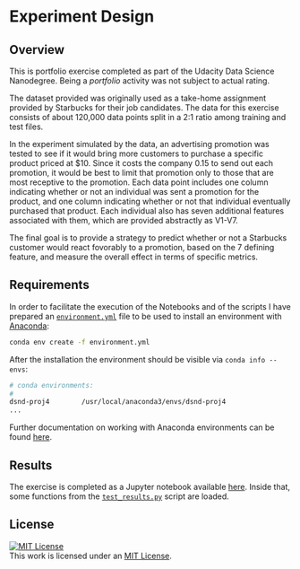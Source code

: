 # Experiment Design

## Overview
This is portfolio exercise completed as part of the Udacity Data Science Nanodegree. Being a _portfolio_ activity was not subject to actual rating.  

The dataset provided was originally used as a take-home assignment provided by Starbucks for their job candidates. The data for this exercise consists of about 120,000 data points split in a 2:1 ratio among training and test files. 

In the experiment simulated by the data, an advertising promotion was tested to see if it would bring more customers to purchase a specific product priced at $10. Since it costs the company 0.15 to send out each promotion, it would be best to limit that promotion only to those that are most receptive to the promotion. 
Each data point includes one column indicating whether or not an individual was sent a promotion for the product, and one column indicating whether or not that individual eventually purchased that product. Each individual also has seven additional features associated with them, which are provided abstractly as V1-V7.

The final goal is to provide a strategy to predict whether or not a Starbucks customer would react fovorably to a promotion, based on the 7 defining feature, and measure the overall effect in terms of specific metrics.

## Requirements
In order to facilitate the execution of the Notebooks and of the scripts I have prepared an [`environment.yml`](./environment.yml) file to be used to install an environment with [Anaconda](https://www.continuum.io/downloads):

```sh
conda env create -f environment.yml
```

After the installation the environment should be visible via `conda info --envs`:

```sh
# conda environments:
#
dsnd-proj4        /usr/local/anaconda3/envs/dsnd-proj4
...

```

Further documentation on working with Anaconda environments can be found [here](https://docs.conda.io/projects/conda/en/latest/user-guide/tasks/manage-environments.html). 

## Results
The exercise is completed as a Jupyter notebook available [here](./Starbucks.ipynb). Inside that, some functions from the [`test_results.py`](./test_results.py) script are loaded.

## License
 <a rel="license" href="https://opensource.org/licenses/MIT"><img alt="MIT License" style="border-width:0" src="https://img.shields.io/badge/License-MIT-yellow.svg" /></a><br />This work is licensed under an <a rel="license" href="https://opensource.org/licenses/MIT">MIT License</a>.
